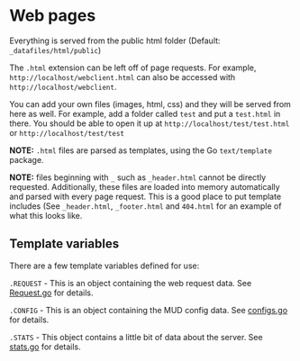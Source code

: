 # Web pages

Everything is served from the public html folder (Default: `_datafiles/html/public`)

The `.html` extension can be left off of page requests. For example, `http://localhost/webclient.html` can also be accessed with `http://localhost/webclient`.

You can add your own files (images, html, css) and they will be served from here as well. For example, add a folder called `test` and put a `test.html` in there. You should be able to open it up at `http://localhost/test/test.html` or `http://localhost/test/test`

**NOTE:** `.html` files are parsed as templates, using the Go `text/template` package.

**NOTE:** files beginning with `_` such as `_header.html` cannot be directly requested. Additionally, these files are loaded into memory automatically and parsed with every page request. This is a good place to put template includes (See `_header.html`, `_footer.html` and `404.html` for an example of what this looks like.

## Template variables

There are a few template variables defined for use:

`.REQUEST` - This is an object containing the web request data. See [Request.go](https://go.dev/src/net/http/request.go) for details.

`.CONFIG` - This is an object containing the MUD config data. See [configs.go](https://github.com/GoMudEngine/GoMud/blob/master/internal/configs/configs.go) for details.

`.STATS` - This object contains a little bit of data about the server. See [stats.go](https://github.com/GoMudEngine/GoMud/blob/master/internal/web/stats.go#L9-L13) for details.

